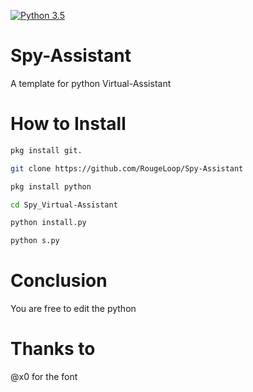 [![Python 3.5](https://img.shields.io/badge/Python-3.5-yellow.svg)](http://www.python.org/download/)
# Spy-Assistant
A template for python Virtual-Assistant
# How to Install 
```bash
pkg install git.
```

```bash
git clone https://github.com/RougeLoop/Spy-Assistant
```

```bash
pkg install python
```

```bash
cd Spy_Virtual-Assistant
```
```bash
python install.py
```
```bash
python s.py
```
# Conclusion
You are free to edit the python

# Thanks to
@x0 for the font
